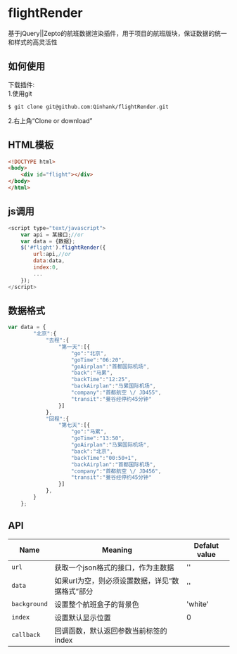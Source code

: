 # flightRender
基于jQuery||Zepto的航班数据渲染插件，用于项目的航班版块，保证数据的统一和样式的高灵活性

## 如何使用
下载插件:  
1.使用git   
```
$ git clone git@github.com:Qinhank/flightRender.git
```

2.右上角“Clone or download”  

## HTML模板
``` html
<!DOCTYPE html>
<body>
    <div id="flight"></div>
</body>
</html>
```

## js调用
``` javascript
<script type="text/javascript">
    var api = 某接口;//or
    var data = {数据};
    $('#flight').flightRender({
        url:api,//or
        data:data,
        index:0,
        ...
    });
</script>
```

## 数据格式
``` javascript
var data = {
		"北京":{
			"去程":{
				"第一天":[{
				    "go":"北京",
				    "goTime":"06:20",
				    "goAirplan":"首都国际机场",
				    "back":"马累",
				    "backTime":"12:25",
				    "backAirplan":"马累国际机场",
				    "company":"首都航空 \/ JD455",
				    "transit":"曼谷经停约45分钟"
				}]
			},
			"回程":{
				"第七天":[{
				    "go":"马累",
				    "goTime":"13:50",
				    "goAirplan":"马累国际机场",
				    "back":"北京",
				    "backTime":"00:50+1",
				    "backAirplan":"首都国际机场",
				    "company":"首都航空 \/ JD456",
				    "transit":"曼谷经停约45分钟"
				}]
			},
		}
	};
```

## API
| Name             | Meaning                    | Defalut value |
| ---------------- | -------------------------- | ------------- |
| ```url```        | 获取一个json格式的接口，作为主数据        | ''            |
| ```data```       | 如果url为空，则必须设置数据，详见“数据格式”部分 | ''            |
| ```background``` | 设置整个航班盒子的背景色               | 'white'       |
| ```index```      | 设置默认显示位置                   | 0             |
| ```callback```   | 回调函数，默认返回参数当前标签的index      |               |






